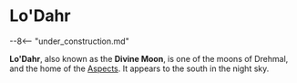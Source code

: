 # Lo'Dahr

--8<-- "under_construction.md"

**Lo'Dahr**, also known as the **Divine Moon**, is one of the moons of Drehmal, and the home of the [Aspects](/Lore/Higher_Beings/Aspects). It appears to the south in the night sky.